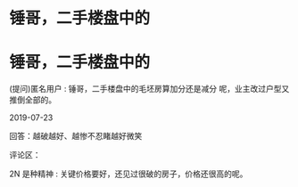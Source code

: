 # 锤哥，二手楼盘中的

# 锤哥，二手楼盘中的

(提问)匿名用户 : 锤哥，二手楼盘中的毛坯房算加分还是减分 呢，业主改过户型又推倒全部的。

2019-07-23

回答：越破越好、越惨不忍睹越好微笑

评论区：

2N 是种精神 : 关键价格要好，还见过很破的房子，价格还很高的呢。